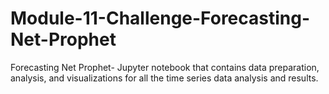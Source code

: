 # Module-11-Challenge-Forecasting-Net-Prophet
Forecasting Net Prophet- Jupyter notebook that contains data preparation, analysis, and visualizations for all the time series data analysis and results.
